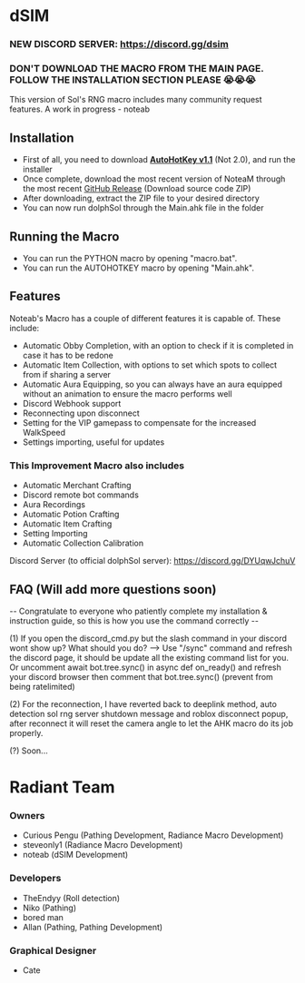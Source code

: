 # dSIM
### NEW DISCORD SERVER: https://discord.gg/dsim
### DON'T DOWNLOAD THE MACRO FROM THE MAIN PAGE. FOLLOW THE INSTALLATION SECTION PLEASE 😭😭😭
 This version of Sol's RNG macro includes many community request features. A work in progress - noteab

## Installation
  - First of all, you need to download **[AutoHotKey v1.1](https://www.autohotkey.com/)** (Not 2.0), and run the installer
  - Once complete, download the most recent version of NoteaM through the most recent [GitHub Release](https://github.com/noteab/dolphSol-Improvement-Macro/releases/latest) (Download source code ZIP)
  - After downloading, extract the ZIP file to your desired directory
  - You can now run dolphSol through the Main.ahk file in the folder

## Running the Macro
  - You can run the PYTHON macro by opening "macro.bat".
  - You can run the AUTOHOTKEY macro by opening "Main.ahk".

## Features
Noteab's Macro has a couple of different features it is capable of. These include:
 - Automatic Obby Completion, with an option to check if it is completed in case it has to be redone
 - Automatic Item Collection, with options to set which spots to collect from if sharing a server
 - Automatic Aura Equipping, so you can always have an aura equipped without an animation to ensure the macro performs well
 - Discord Webhook support
 - Reconnecting upon disconnect
 - Setting for the VIP gamepass to compensate for the increased WalkSpeed
 - Settings importing, useful for updates
### This Improvement Macro also includes
 - Automatic Merchant Crafting
 - Discord remote bot commands
 - Aura Recordings
 - Automatic Potion Crafting
 - Automatic Item Crafting
 - Setting Importing
 - Automatic Collection Calibration

Discord Server (to official dolphSol server): https://discord.gg/DYUqwJchuV

## FAQ (Will add more questions soon)
-- Congratulate to everyone who patiently complete my installation & instruction guide, so this is how you use the command correctly --

(1) If you open the discord_cmd.py but the slash command in your discord wont show up? What should you do? --> Use "/sync" command and refresh the discord page, it should be update all the existing command list for you. Or uncomment await bot.tree.sync() in async def on_ready() and refresh your discord browser then comment that bot.tree.sync() (prevent from being ratelimited)

(2) For the reconnection, I have reverted back to deeplink method, auto detection sol rng server shutdown message and roblox disconnect popup, after reconnect it will reset the camera angle to let the AHK macro do its job properly.

(?) Soon...

# Radiant Team
### Owners
- Curious Pengu (Pathing Development, Radiance Macro Development)
- steveonly1 (Radiance Macro Development)
- noteab (dSIM Development)
### Developers
- TheEndyy (Roll detection)
- Niko (Pathing)
- bored man
- Allan (Pathing, Pathing Development)
### Graphical Designer
- Cate
